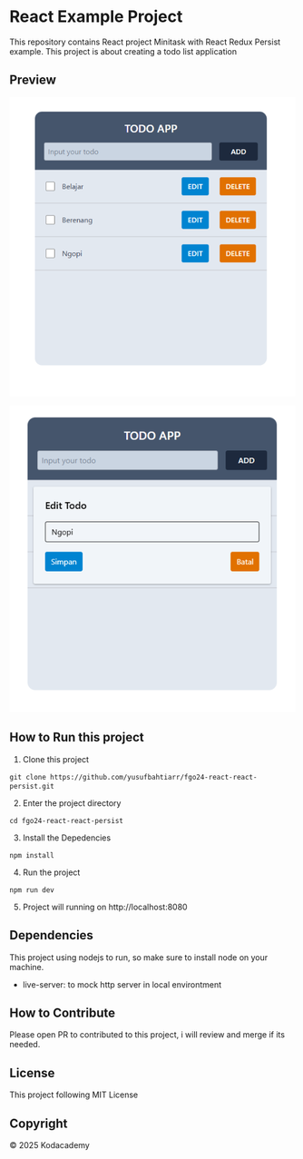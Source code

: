 # React Example Project

This repository contains React project Minitask with React Redux Persist example. This project is about creating a todo list application

## Preview

![Preview](Screenshot.png)

![Preview](Screenshot1.png)

## How to Run this project

1. Clone this project

```
git clone https://github.com/yusufbahtiarr/fgo24-react-react-persist.git
```

2. Enter the project directory

```
cd fgo24-react-react-persist
```

3. Install the Depedencies

```
npm install
```

4. Run the project

```
npm run dev
```

5. Project will running on http://localhost:8080

## Dependencies

This project using nodejs to run, so make sure to install node on your machine.

- live-server: to mock http server in local environtment

## How to Contribute

Please open PR to contributed to this project, i will review and merge if its needed.

## License

This project following MIT License

## Copyright

&copy; 2025 Kodacademy
